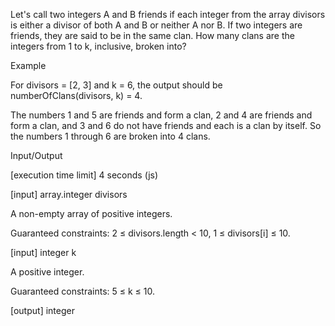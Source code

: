 Let's call two integers A and B friends if each integer from the array divisors is either a divisor of both A and B or neither A nor B. If two integers are friends, they are said to be in the same clan. How many clans are the integers from 1 to k, inclusive, broken into?

Example

For divisors = [2, 3] and k = 6, the output should be
numberOfClans(divisors, k) = 4.

The numbers 1 and 5 are friends and form a clan, 2 and 4 are friends and form a clan, and 3 and 6 do not have friends and each is a clan by itself. So the numbers 1 through 6 are broken into 4 clans.

Input/Output

[execution time limit] 4 seconds (js)

[input] array.integer divisors

A non-empty array of positive integers.

Guaranteed constraints:
2 ≤ divisors.length < 10,
1 ≤ divisors[i] ≤ 10.

[input] integer k

A positive integer.

Guaranteed constraints:
5 ≤ k ≤ 10.

[output] integer
